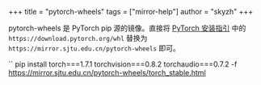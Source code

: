 +++
title = "pytorch-wheels"
tags = ["mirror-help"]
author = "skyzh"
+++

pytorch-wheels 是 PyTorch pip 源的镜像。直接将 [PyTorch 安装指引](https://pytorch.org/get-started/locally/)
中的 `https://download.pytorch.org/whl` 替换为 `https://mirror.sjtu.edu.cn/pytorch-wheels` 即可。

``
pip install torch===1.7.1 torchvision===0.8.2 torchaudio===0.7.2 -f https://mirror.sjtu.edu.cn/pytorch-wheels/torch_stable.html
```
